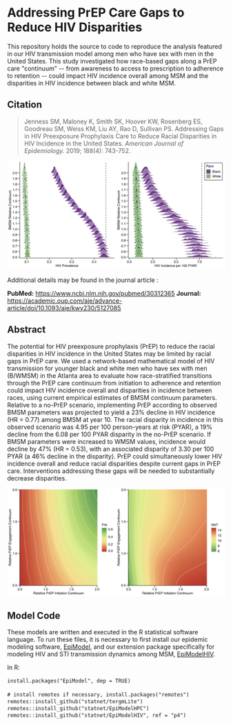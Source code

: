 # Addressing PrEP Care Gaps to Reduce HIV Disparities

This repository holds the source to code to reproduce the analysis featured in our HIV transmission model among men who have sex with men in the United States. This study investigated how race-based gaps along a PrEP care "continuum" -- from awareness to access to prescription to adherence to retention -- could impact HIV incidence overall among MSM and the disparities in HIV incidence between black and white MSM.

## Citation

> Jenness SM, Maloney K, Smith SK, Hoover KW, Rosenberg ES, Goodreau SM, Weiss KM, Liu AY, Rao D, Sullivan PS. Addressing Gaps in HIV Preexposure Prophylaxis Care to Reduce Racial Disparities in HIV Incidence in the United States. _American Journal of Epidemiology._ 2019; 188(4): 743-752. 

<img src="https://github.com/EpiModel/PrEPdisparities/raw/master/analysis/Fig1.png">

Additional details may be found in the journal article :

**PubMed:** https://www.ncbi.nlm.nih.gov/pubmed/30312365
**Journal:** https://academic.oup.com/aje/advance-article/doi/10.1093/aje/kwy230/5127085

## Abstract

The potential for HIV preexposure prophylaxis (PrEP) to reduce the racial disparities in HIV incidence in the United States may be limited by racial gaps in PrEP care. We used a network-based mathematical model of HIV transmission for younger black and white men who have sex with men (B/WMSM) in the Atlanta area to evaluate how race-stratified transitions through the PrEP care continuum from initiation to adherence and retention could impact HIV incidence overall and disparities in incidence between races, using current empirical estimates of BMSM continuum parameters. Relative to a no-PrEP scenario, implementing PrEP according to observed BMSM parameters was projected to yield a 23% decline in HIV incidence (HR = 0.77) among BMSM at year 10. The racial disparity in incidence in this observed scenario was 4.95 per 100 person-years at risk (PYAR), a 19% decline from the 6.08 per 100 PYAR disparity in the no-PrEP scenario. If BMSM parameters were increased to WMSM values, incidence would decline by 47% (HR = 0.53), with an associated disparity of 3.30 per 100 PYAR (a 46% decline in the disparity). PrEP could simultaneously lower HIV incidence overall and reduce racial disparities despite current gaps in PrEP care. Interventions addressing these gaps will be needed to substantially decrease disparities.

<img src="https://github.com/EpiModel/PrEPdisparities/raw/master/analysis/Fig3.png">

## Model Code

These models are written and executed in the R statistical software language. To run these files, it is necessary to first install our epidemic modeling software, [EpiModel](http://epimodel.org/), and our extension package specifically for modeling HIV and STI transmission dynamics among MSM, [EpiModelHIV](http://github.com/statnet/EpiModelHIV).

In R:
```
install.packages("EpiModel", dep = TRUE)

# install remotes if necessary, install.packages("remotes")
remotes::install_github("statnet/tergmLite")
remotes::install_github("statnet/EpiModelHPC")
remotes::install_github("statnet/EpiModelHIV", ref = "p4")
```
